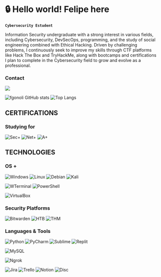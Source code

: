# 🔒 Hello world! Felipe here

**`Cybersecurity Estudent`**

Information Security undergraduate with a strong interest in various fields, including Cybersecurity, DevSecOps, programming, and the study of social engineering combined with Ethical Hacking.
Driven by challenging problems, I continuously seek to improve my skills through CTF platforms like Hack The Box and TryHackMe, along with bootcamps and certifications I plan to complete in the Cybersecurity field to grow and evolve as a professional.

### Contact
<a href = "mailto:felipegonoli@proton.me"><img src="https://img.shields.io/badge/proton%20mail-6D4AFF?style=for-the-badge&logo=protonmail&logoColor=white" target="_blank"><a>

![fgonoli GitHub stats](https://github-readme-stats.vercel.app/api?username=fgonoli&show_icons=true&theme=dark) ![Top Langs](https://github-readme-stats.vercel.app/api/top-langs/?username=fgonoli&layout=compact)

## CERTIFICATIONS
### Studying for
![Sec+](https://camo.githubusercontent.com/4f4697c8bbe076a48702861f6c66b14aad4e53161f385e54f09f3f245499d6d8/68747470733a2f2f696d672e736869656c64732e696f2f62616467652f2d53656375726974792532422d4646303030303f267374796c653d666f722d7468652d6261646765266c6f676f3d436f6d70544941266c6f676f436f6c6f723d7768697465)
![Net+](https://camo.githubusercontent.com/739b3a7f6591f238a143450a95e7adf490f255af87c363fa8331d8dbc8d5de53/68747470733a2f2f696d672e736869656c64732e696f2f62616467652f2d4e6574776f726b2532422d3030374143433f267374796c653d666f722d7468652d6261646765266c6f676f3d436f6d70544941266c6f676f436f6c6f723d7768697465)
![A+](https://camo.githubusercontent.com/e8a176edbaa323a62fa919c6290f019514dfd7cca8d7ed72029df9868d1c04fa/68747470733a2f2f696d672e736869656c64732e696f2f62616467652f2d412532422d3444344434443f267374796c653d666f722d7468652d6261646765266c6f676f3d436f6d70544941266c6f676f436f6c6f723d7768697465)

## TECHNOLOGIES
### OS +
![Windows](https://img.shields.io/badge/Windows-0078D6?style=for-the-badge&logo=windows&logoColor=white) ![Linux](https://img.shields.io/badge/Linux-FCC624?style=for-the-badge&logo=linux&logoColor=black) ![Debian](https://img.shields.io/badge/Debian-A81D33?style=for-the-badge&logo=debian&logoColor=white) ![Kali](https://img.shields.io/badge/Kali_Linux-557C94?style=for-the-badge&logo=kali-linux&logoColor=white)

![WTerminal](https://img.shields.io/badge/windows%20terminal-4D4D4D?style=for-the-badge&logo=windows%20terminal&logoColor=white) ![PowerShell](https://img.shields.io/badge/powershell-5391FE?style=for-the-badge&logo=powershell&logoColor=white)

![VirtualBox](https://img.shields.io/badge/VirtualBox-21416b?style=for-the-badge&logo=VirtualBox&logoColor=white)

### Security Platforms
![Bitwarden](https://img.shields.io/badge/bitwarden-175DDC?style=for-the-badge&logo=bitwarden&logoColor=white) ![HTB](https://img.shields.io/badge/HackTheBox-111927?style=for-the-badge&logo=Hack%20The%20Box&logoColor=9FEF00) ![THM](https://img.shields.io/badge/TryHackMe-212C42?style=for-the-badge&logo=TryHackMe&logoColor=white)

### Languages & Tools
![Python](https://img.shields.io/badge/Python-FFD43B?style=for-the-badge&logo=python&logoColor=blue) ![PyCharm](https://img.shields.io/badge/PyCharm-000000.svg?&style=for-the-badge&logo=PyCharm&logoColor=white) ![Sublime](https://img.shields.io/badge/sublime_text-%23575757.svg?&style=for-the-badge&logo=sublime-text&logoColor=important) ![Replit](https://img.shields.io/badge/replit-667881?style=for-the-badge&logo=replit&logoColor=white)

![MySQL](https://img.shields.io/badge/MySQL-005C84?style=for-the-badge&logo=mysql&logoColor=white)

![Ngrok](https://img.shields.io/badge/ngrok-140648?style=for-the-badge&logo=Ngrok&logoColor=white)

![Jira](https://img.shields.io/badge/Jira-0052CC?style=for-the-badge&logo=Jira&logoColor=white) ![Trello](https://img.shields.io/badge/Trello-0052CC?style=for-the-badge&logo=trello&logoColor=white) ![Notion](https://img.shields.io/badge/Notion-000000?style=for-the-badge&logo=notion&logoColor=white) ![Disc](https://img.shields.io/badge/Discord-5865F2?style=for-the-badge&logo=discord&logoColor=white)
